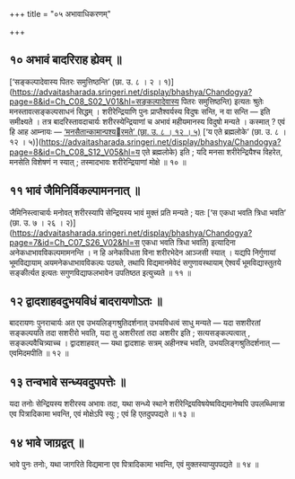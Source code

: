 +++
title = "०५ अभावाधिकरणम्"

+++

## १० अभावं बादरिराह ह्येवम् ॥

[‘सङ्कल्पादेवास्य पितरः समुत्तिष्ठन्ति’ (छा. उ. ८ । २ । १)](https://advaitasharada.sringeri.net/display/bhashya/Chandogya?page=8&id=Ch_C08_S02_V01&hl=सङ्कल्पादेवास्य पितरः समुत्तिष्ठन्ति) इत्यतः श्रुतेः मनस्तावत्सङ्कल्पसाधनं सिद्धम् । शरीरेन्द्रियाणि पुनः प्राप्तैश्वर्यस्य विदुषः सन्ति, न वा सन्ति — इति समीक्ष्यते । तत्र बादरिस्तावदाचार्यः शरीरस्येन्द्रियाणां च अभावं महीयमानस्य विदुषो मन्यते । कस्मात् ? एवं हि आह आम्नायः — [‘मनसैतान्कामान्पश्यरमते’ (छा. उ. ८ । १२ । ५)](https://advaitasharada.sringeri.net/display/bhashya/Chandogya?page=8&id=Ch_C08_S12_V05&hl=मनसैतान्कामान्पश्यरमते) [‘य एते ब्रह्मलोके’ (छा. उ. ८ । १२ । ५)](https://advaitasharada.sringeri.net/display/bhashya/Chandogya?page=8&id=Ch_C08_S12_V05&hl=य एते ब्रह्मलोके) इति ; यदि मनसा शरीरेन्द्रियैश्च विहरेत, मनसेति विशेषणं न स्यात् ; तस्मादभावः शरीरेन्द्रियाणां मोक्षे ॥ १० ॥

## ११ भावं जैमिनिर्विकल्पामननात् ॥

जैमिनिस्त्वाचार्यः मनोवत् शरीरस्यापि सेन्द्रियस्य भावं मुक्तं प्रति मन्यते ; यतः [‘स एकधा भवति त्रिधा भवति’ (छा. उ. ७ । २६ । २)](https://advaitasharada.sringeri.net/display/bhashya/Chandogya?page=7&id=Ch_C07_S26_V02&hl=स एकधा भवति त्रिधा भवति) इत्यादिना अनेकधाभावविकल्पमामनन्ति । न हि अनेकविधता विना शरीरभेदेन आञ्जसी स्यात् । यद्यपि निर्गुणायां भूमविद्यायाम् अयमनेकधाभावविकल्पः पठ्यते, तथापि विद्यमानमेवेदं सगुणावस्थायाम् ऐश्वर्यं भूमविद्यास्तुतये सङ्कीर्त्यत इत्यतः सगुणविद्याफलभावेन उपतिष्ठत इत्युच्यते ॥ ११ ॥

## १२ द्वादशाहवदुभयविधं बादरायणोऽतः ॥

बादरायणः पुनराचार्यः अत एव उभयलिङ्गश्रुतिदर्शनात् उभयविधत्वं साधु मन्यते — यदा सशरीरतां सङ्कल्पयति तदा सशरीरो भवति, यदा तु अशरीरतां तदा अशरीर इति ; सत्यसङ्कल्पत्वात् , सङ्कल्पवैचित्र्याच्च । द्वादशाहवत् — यथा द्वादशाहः सत्रम् अहीनश्च भवति, उभयलिङ्गश्रुतिदर्शनात् — एवमिदमपीति ॥ १२ ॥

## १३ तन्वभावे सन्ध्यवदुपपत्तेः ॥

यदा तनोः सेन्द्रियस्य शरीरस्य अभावः तदा, यथा सन्ध्ये स्थाने शरीरेन्द्रियविषयेष्वविद्यमानेष्वपि उपलब्धिमात्रा एव पित्रादिकामा भवन्ति, एवं मोक्षेऽपि स्युः ; एवं हि एतदुपपद्यते ॥ १३ ॥

## १४ भावे जाग्रद्वत् ॥

भावे पुनः तनोः, यथा जागरिते विद्यमाना एव पित्रादिकामा भवन्ति, एवं मुक्तस्याप्युपपद्यते ॥ १४ ॥
